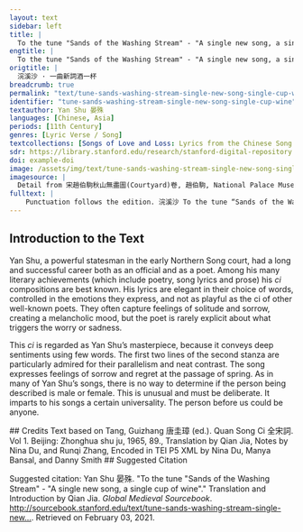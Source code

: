 ```yaml
---
layout: text
sidebar: left
title: |
  To the tune "Sands of the Washing Stream" - "A single new song, a single cup of wine" | 浣溪沙 · 一曲新詞酒一杯
engtitle: |
  To the tune "Sands of the Washing Stream" - "A single new song, a single cup of wine"
origtitle: |
  浣溪沙 · 一曲新詞酒一杯
breadcrumb: true
permalink: "text/tune-sands-washing-stream-single-new-song-single-cup-wine"
identifier: "tune-sands-washing-stream-single-new-song-single-cup-wine"
textauthor: Yan Shu 晏殊
languages: [Chinese, Asia]
periods: [11th Century]
genres: [Lyric Verse / Song]
textcollections: [Songs of Love and Loss: Lyrics from the Chinese Song Dynasty, Love Songs of the Medieval World: Lyrics from Europe and Asia]
sdr: https://library.stanford.edu/research/stanford-digital-repository 
doi: example-doi 
image: /assets/img/text/tune-sands-washing-stream-single-new-song-single-cup-wine.jpg
imagesource: |
  Detail from 宋趙伯駒秋山無盡圖(Courtyard)卷, 趙伯駒, National Palace Museum, Accession Number: K2A001434N000000000PAB [Public Domain]
fulltext: |
    Punctuation follows the edition. 浣溪沙 To the tune “Sands of the Washing Stream” 一曲新詞酒一杯。 A single new song, a single cup of wine 去年天氣舊亭臺。 On the old terrace in last year’s weather. 夕陽西下幾時回。 The setting sun has gone west, when will it return? 無可奈何花落去。 There’s no help for it, the blossoms fall and disappear; 似曾相識燕歸來。 I seem to recognize them, the swallows come back again. 小園香徑獨徘徊。 On the fragrant path refers to a path filled with the fragrant scent of flowers of the little garden, I linger alone. 
---
```

## Introduction to the Text 
<p>Yan Shu, a powerful statesman in the early Northern Song court, had a long and successful career both as an official and as a poet. Among his many literary achievements (which include poetry, song lyrics and prose) his <em>ci</em> compositions are best known. His lyrics are elegant in their choice of words, controlled in the emotions they express, and not as playful as the ci of other well-known poets. They often capture feelings of solitude and sorrow, creating a melancholic mood, but the poet is rarely explicit about what triggers the worry or sadness.</p> <p>This <em>ci</em> is regarded as Yan Shu’s masterpiece, because it conveys deep sentiments using few words. The first two lines of the second stanza are particularly admired for their parallelism and neat contrast. The song expresses feelings of sorrow and regret at the passage of spring. As in many of Yan Shu’s songs, there is no way to determine if the person being described is male or female. This is unusual and must be deliberate. It imparts to his songs a certain universality. The person before us could be anyone.</p>
## Credits
Text based on Tang, Guizhang 唐圭璋 (ed.). Quan Song Ci 全宋詞. Vol 1. Beijing: Zhonghua shu ju, 1965, 89., 
Translation by Qian Jia, Notes by Nina Du,  and Runqi Zhang, 
Encoded in TEI P5 XML by Nina Du, Manya Bansal,  and Danny Smith
## Suggested Citation
<p>Suggested citation: Yan Shu 晏殊.  "To the tune "Sands of the Washing Stream" - "A single new song, a single cup of wine"." Translation and Introduction by Qian Jia. <em>Global Medieval Sourcebook</em>. <a href="http://sourcebook.stanford.edu/text/tune-sands-washing-stream-single-new-song-single-cup-wine">http://sourcebook.stanford.edu/text/tune-sands-washing-stream-single-new...</a>. Retrieved on February 03, 2021.</p>